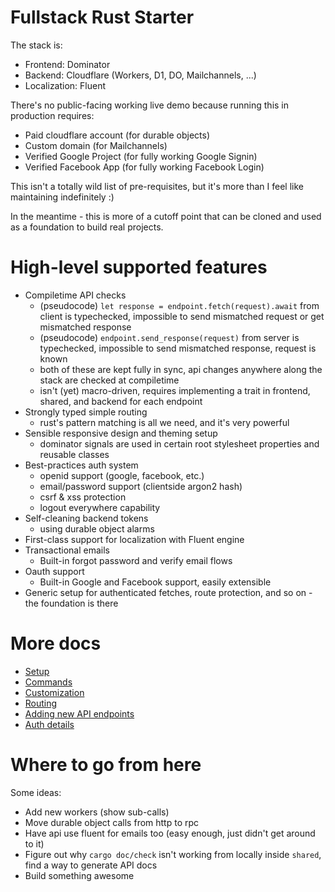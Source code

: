 # Fullstack Rust Starter

The stack is:

* Frontend: Dominator
* Backend: Cloudflare (Workers, D1, DO, Mailchannels, ...)
* Localization: Fluent

There's no public-facing working live demo because running this in production requires:

* Paid cloudflare account (for durable objects)
* Custom domain (for Mailchannels)
* Verified Google Project (for fully working Google Signin)
* Verified Facebook App (for fully working Facebook Login)

This isn't a totally wild list of pre-requisites, but it's more than I feel like maintaining indefinitely :) 

In the meantime - this is more of a cutoff point that can be cloned and used as a foundation to build real projects.

# High-level supported features

* Compiletime API checks
    * (pseudocode) `let response = endpoint.fetch(request).await` from client is typechecked, impossible to send mismatched request or get mismatched response
    * (pseudocode) `endpoint.send_response(request)` from server is typechecked, impossible to send mismatched response, request is known
    * both of these are kept fully in sync, api changes anywhere along the stack are checked at compiletime
    * isn't (yet) macro-driven, requires implementing a trait in frontend, shared, and backend for each endpoint
* Strongly typed simple routing
    * rust's pattern matching is all we need, and it's very powerful
* Sensible responsive design and theming setup
    * dominator signals are used in certain root stylesheet properties and reusable classes
* Best-practices auth system
    * openid support (google, facebook, etc.)
    * email/password support (clientside argon2 hash)
    * csrf & xss protection
    * logout everywhere capability
* Self-cleaning backend tokens
    * using durable object alarms
* First-class support for localization with Fluent engine
* Transactional emails
    * Built-in forgot password and verify email flows
* Oauth support
    * Built-in Google and Facebook support, easily extensible
* Generic setup for authenticated fetches, route protection, and so on - the foundation is there

# More docs 

* [Setup](./docs/SETUP.md)
* [Commands](./docs/COMMANDS.md)
* [Customization](./docs/CUSTOMIZATION.md)
* [Routing](./docs/ROUTING.md)
* [Adding new API endpoints](./docs/API.md)
* [Auth details](./docs/AUTH.md)

# Where to go from here

Some ideas:

* Add new workers (show sub-calls)
* Move durable object calls from http to rpc
* Have api use fluent for emails too (easy enough, just didn't get around to it)
* Figure out why `cargo doc/check` isn't working from locally inside `shared`, find a way to generate API docs
* Build something awesome